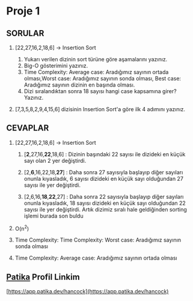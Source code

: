 # Proje 1

## SORULAR

1. [22,27,16,2,18,6] -> Insertion Sort
    1. Yukarı verilen dizinin sort türüne göre aşamalarını yazınız.
    2. Big-O gösterimini yazınız.
    3. Time Complexity: Average case: Aradığımız sayının ortada olması,Worst case: Aradığımız sayının sonda olması, Best case: Aradığımız sayının dizinin en başında olması.
    4. Dizi sıralandıktan sonra 18 sayısı hangi case kapsamına girer? Yazınız.

2. [7,3,5,8,2,9,4,15,6] dizisinin Insertion Sort'a göre ilk 4 adımını yazınız.

## CEVAPLAR

1. [22,27,16,2,18,6] -> Insertion Sort

    1. [**2**,27,16,**22**,18,6] : Dizinin başındaki 22 sayısı ile dizideki en küçük sayı olan 2 yer değiştirdi.
    
    2. [2,**6**,16,22,18,**27**] : Daha sonra 27 sayısıyla başlayıp diğer sayıları onunla kıyasladık, 6 sayısı dizideki en küçük sayı olduğundan 27 sayısı ile yer değiştirdi.
    
    3. [2,6,16,**18**,**22**,27] : Daha sonra 22 sayısıyla başlayıp diğer sayıları onunla kıyasladık, 18 sayısı dizideki en küçük sayı olduğundan 22 sayısı ile yer değiştirdi. Artık dizimiz sıralı hale geldiğinden sorting işlemi burada son buldu

2. O(n<sup>2</sup>)

3. Time Complexity: Time Complexity: Worst case: Aradığımız sayının sonda olması

4. Time Complexity: Average case: Aradığımız sayının ortada olması

## [Patika](https://www.patika.dev/) Profil Linkim

[https://app.patika.dev/hancock](https://app.patika.dev/hancock)

